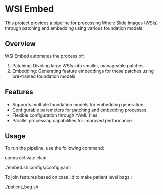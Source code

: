 # WSI Embed

This project provides a pipeline for processing Whole Slide Images (WSIs) through patching and embedding using various foundation models.

## Overview

WSI Embed automates the process of:
1. Patching: Dividing large WSIs into smaller, manageable patches.
2. Embedding: Generating feature embeddings for these patches using pre-trained foundation models.

## Features

- Supports multiple foundation models for embedding generation.
- Configurable parameters for patching and embedding processes.
- Flexible configuration through YAML files.
- Parallel processing capabilities for improved performance.


## Usage

To run the pipeline, use the following command:

conda activate clam

./embed.sh configs/config.yaml


To join features based on case_id to make patient level bags : 

./patient_bag.sh 